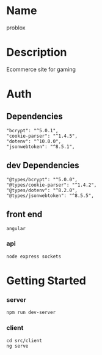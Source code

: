 # Name
problox
# Description
Ecommerce site for gaming


# Auth
## Dependencies
    "bcrypt": "^5.0.1",
    "cookie-parser": "^1.4.5",
    "dotenv": "^10.0.0",
    "jsonwebtoken": "^8.5.1",
## dev Dependencies
    "@types/bcrypt": "^5.0.0",
    "@types/cookie-parser": "^1.4.2",
    "@types/dotenv": "^8.2.0",
    "@types/jsonwebtoken": "^8.5.5",

## front end
    angular
### api
    node express sockets
    
    
# Getting Started
### server 
    npm run dev-server
### client 
    cd src/client
    ng serve
